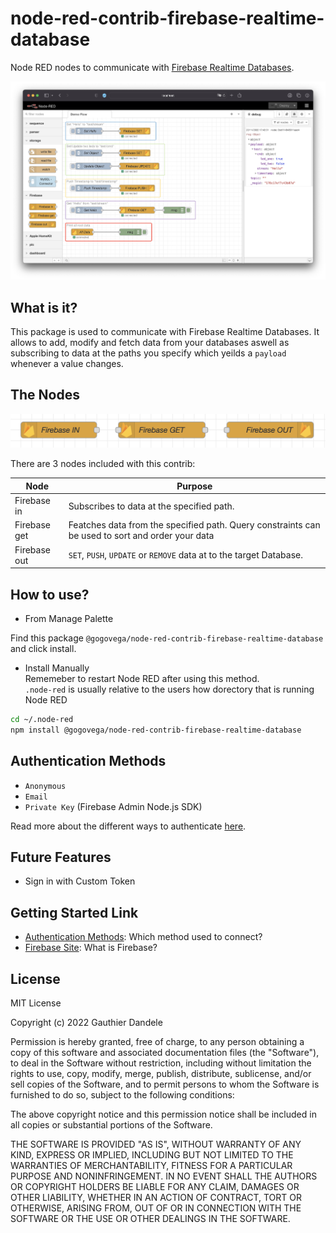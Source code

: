 # node-red-contrib-firebase-realtime-database

Node RED nodes to communicate with [Firebase Realtime Databases](https://firebase.google.com/).

![demo nodes](./docs/images/demo-nodes.png)

## What is it?

This package is used to communicate with Firebase Realtime Databases.
It allows to add, modify and fetch data from your databases aswell as subscribing to data at the paths you specify which yeilds a ```payload``` whenever a value changes.

## The Nodes

![nodes screenshot](./docs/images/nodes-screenshot.png)

There are 3 nodes included with this contrib:

| Node         | Purpose                                                                                           |
|--------------|---------------------------------------------------------------------------------------------------|
| Firebase in  | Subscribes to data at the specified path.                                                         |
| Firebase get | Featches data from the specified path. Query constraints can be used to sort and order your data  |
| Firebase out | `SET`, `PUSH`, `UPDATE` or `REMOVE` data at to the target Database.                               |

## How to use?

- From Manage Palette

Find this package `@gogovega/node-red-contrib-firebase-realtime-database` and click install.

- Install Manually  
  Rememeber to restart Node RED after using this method.  
  `.node-red` is usually relative to the users how dorectory that is running Node RED 

```bash
cd ~/.node-red
npm install @gogovega/node-red-contrib-firebase-realtime-database
```

## Authentication Methods

- `Anonymous`
- `Email`
- `Private Key` (Firebase Admin Node.js SDK)

Read more about the different ways to authenticate [here](./docs/Authentication.md).

## Future Features

- Sign in with Custom Token

## Getting Started Link

- [Authentication Methods](./docs/Authentication.md): Which method used to connect?
- [Firebase Site](https://firebase.google.com/): What is Firebase?

## License

MIT License

Copyright (c) 2022 Gauthier Dandele

Permission is hereby granted, free of charge, to any person obtaining a copy
of this software and associated documentation files (the "Software"), to deal
in the Software without restriction, including without limitation the rights
to use, copy, modify, merge, publish, distribute, sublicense, and/or sell
copies of the Software, and to permit persons to whom the Software is
furnished to do so, subject to the following conditions:

The above copyright notice and this permission notice shall be included in all
copies or substantial portions of the Software.

THE SOFTWARE IS PROVIDED "AS IS", WITHOUT WARRANTY OF ANY KIND, EXPRESS OR
IMPLIED, INCLUDING BUT NOT LIMITED TO THE WARRANTIES OF MERCHANTABILITY,
FITNESS FOR A PARTICULAR PURPOSE AND NONINFRINGEMENT. IN NO EVENT SHALL THE
AUTHORS OR COPYRIGHT HOLDERS BE LIABLE FOR ANY CLAIM, DAMAGES OR OTHER
LIABILITY, WHETHER IN AN ACTION OF CONTRACT, TORT OR OTHERWISE, ARISING FROM,
OUT OF OR IN CONNECTION WITH THE SOFTWARE OR THE USE OR OTHER DEALINGS IN THE
SOFTWARE.

